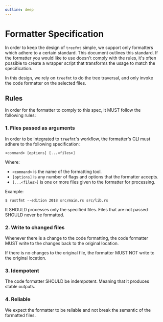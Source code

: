 ```yaml
---
outline: deep
---
```


# Formatter Specification

In order to keep the design of `treefmt` simple, we support only formatters which adhere to a certain standard. This document outlines this standard. If the formatter you would like to use doesn't comply with the rules, it's often possible to create a wrapper script that transforms the usage to match the specification.

In this design, we rely on `treefmt` to do the tree traversal, and only invoke
the code formatter on the selected files.

## Rules

In order for the formatter to comply to this spec, it MUST follow the
following rules:

### 1. Files passed as arguments

In order to be integrated to `treefmt`'s workflow, the formatter's CLI must adhere to the following specification:

```
<command> [options] [...<files>]
```

Where:

-   `<command>` is the name of the formatting tool.
-   `[options]` is any number of flags and options that the formatter accepts.
-   `[...<files>]` is one or more files given to the formatter for processing.

Example:

```
$ rustfmt --edition 2018 src/main.rs src/lib.rs
```

It SHOULD processes only the specified files. Files that are not passed SHOULD never be formatted.

### 2. Write to changed files

Whenever there is a change to the code formatting, the code formatter MUST
write to the changes back to the original location.

If there is no changes to the original file, the formatter MUST NOT write to
the original location.

### 3. Idempotent

The code formatter SHOULD be indempotent. Meaning that it produces stable
outputs.

### 4. Reliable

We expect the formatter to be reliable and not break the semantic of the
formatted files.
